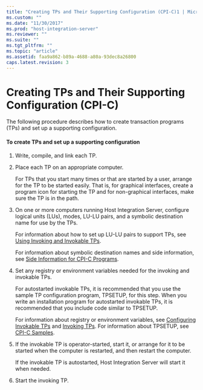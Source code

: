 ```yaml
---
title: "Creating TPs and Their Supporting Configuration (CPI-C)1 | Microsoft Docs"
ms.custom: ""
ms.date: "11/30/2017"
ms.prod: "host-integration-server"
ms.reviewer: ""
ms.suite: ""
ms.tgt_pltfrm: ""
ms.topic: "article"
ms.assetid: faa9a862-b89a-4688-a80a-93dec8a26800
caps.latest.revision: 3
---
```

# Creating TPs and Their Supporting Configuration (CPI-C)
The following procedure describes how to create transaction programs (TPs) and set up a supporting configuration.  
  
#### To create TPs and set up a supporting configuration  
  
1.  Write, compile, and link each TP.  
  
2.  Place each TP on an appropriate computer.  
  
     For TPs that you start many times or that are started by a user, arrange for the TP to be started easily. That is, for graphical interfaces, create a program icon for starting the TP and for non-graphical interfaces, make sure the TP is in the path.  
  
3.  On one or more computers running Host Integration Server, configure logical units (LUs), modes, LU-LU pairs, and a symbolic destination name for use by the TPs.  
  
     For information about how to set up LU-LU pairs to support TPs, see [Using Invoking and Invokable TPs](../HIS2010/invoking-and-working-with-invokable-tps-cpi-c-2.md).  
  
     For information about symbolic destination names and side information, see [Side Information for CPI-C Programs](../HIS2010/side-information-for-cpi-c-programs2.md).  
  
4.  Set any registry or environment variables needed for the invoking and invokable TPs.  
  
     For autostarted invokable TPs, it is recommended that you use the sample TP configuration program, TPSETUP, for this step. When you write an installation program for autostarted invokable TPs, it is recommended that you include code similar to TPSETUP.  
  
     For information about registry or environment variables, see [Configuring Invokable TPs](../HIS2010/configuring-invokable-tps-cpi-c-2.md) and [Invoking TPs](../HIS2010/invoking-tps-cpi-c-1.md). For information about TPSETUP, see [CPI-C Samples](../HIS2010/cpi-c-samples.md).  
  
5.  If the invokable TP is operator-started, start it, or arrange for it to be started when the computer is restarted, and then restart the computer.  
  
     If the invokable TP is autostarted, Host Integration Server will start it when needed.  
  
6.  Start the invoking TP.